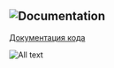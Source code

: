 ![Documentation](https://lastsprint.dev/CoreNetKit/Docs/swift_output/badge.svg)
---

[Документация кода](https://lastsprint.dev/CoreNetKit/Docs/swift_output/index.html)

![All text](Docs/HeaderN.svg)